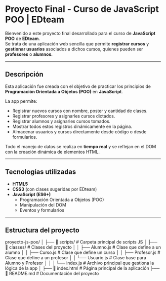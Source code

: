 #  Proyecto Final - Curso de JavaScript POO | EDteam

Bienvenido a este proyecto final desarrollado para el curso de **JavaScript POO** de **EDteam**.  
Se trata de una aplicación web sencilla que permite **registrar cursos** y **gestionar usuarios** asociados a dichos cursos, quienes pueden ser **profesores** o **alumnos**.

---

##  Descripción

Esta aplicación fue creada con el objetivo de practicar los principios de **Programación Orientada a Objetos (POO)** en **JavaScript**.

La app permite:
- Registrar nuevos cursos con nombre, poster y cantidad de clases.
- Registrar profesores y asignarles cursos dictados.
- Registrar alumnos y asignarles cursos tomados.
- Mostrar todos estos registros dinámicamente en la página.
- Almacenar usuarios y cursos directamente desde código o desde formularios.

Todo el manejo de datos se realiza en **tiempo real** y se reflejan en el DOM con la creación dinámica de elementos HTML.

---

##  Tecnologías utilizadas

- **HTML5**
- **CSS3** (con clases sugeridas por EDteam)
- **JavaScript (ES6+)**
  - Programación Orientada a Objetos (POO)
  - Manipulación del DOM
  - Eventos y formularios

---

##  Estructura del proyecto
 proyecto-js-poo/
│
├── 📁 scripts/                    # Carpeta principal de scripts JS
│   ├── 📁 classes/                # Clases del proyecto
│   │   ├── Alumno.js              # Clase que define a un alumno
│   │   ├── Curso.js               # Clase que define un curso
│   │   ├── Profesor.js            # Clase que define a un profesor
│   │   └── Usuario.js             # Clase base para Alumno y Profesor
│   │
│   └── index.js                   # Archivo principal que gestiona la lógica de la app
│
├── 📄 index.html                  # Página principal de la aplicación
├── 📄 README.md                   # Documentación del proyecto


